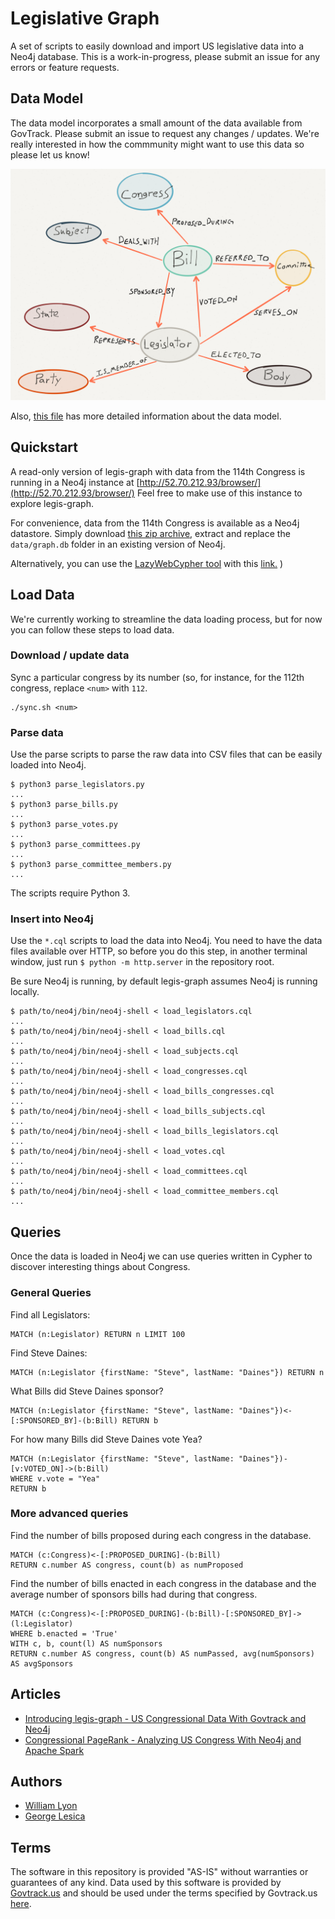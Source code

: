 # Legislative Graph

A set of scripts to easily download and import US legislative data into a Neo4j
database. This is a work-in-progress, please submit an issue for any errors or feature requests.

## Data Model

The data model incorporates a small amount of the data available from GovTrack. Please submit an issue to request any changes / updates. We're really interested in how the commmunity might want to use this data so please let us know!

![](img/datamodel.png)

Also, [this file](schema.md) has more detailed information about the data model.

## Quickstart

A read-only version of legis-graph with data from the 114th Congress is running in a Neo4j instance at [http://52.70.212.93/browser/](http://52.70.212.93/browser/) Feel free to make use of this instance to explore legis-graph.

For convenience, data from the 114th Congress is available as a Neo4j datastore. Simply download [this zip archive](https://dl.dropboxusercontent.com/u/67572426/legis-graph.graph.db.zip), extract and replace the `data/graph.db` folder in an existing version of Neo4j.

Alternatively, you can use the [LazyWebCypher tool](http://johnymontana.github.io/LazyWebCypher) with this [link.](http://johnymontana.github.io/LazyWebCypher/?file=https://raw.githubusercontent.com/legis-graph/legis-graph/master/quickstart/114/legis_graph_import_114.cypher)
)

## Load Data

We're currently working to streamline the data loading process, but for now you can follow these steps to load data.

### Download / update data

Sync a particular congress by its number (so, for instance, for the 112th
congress, replace `<num>` with `112`.

```
./sync.sh <num>
```

### Parse data

Use the parse scripts to parse the raw data into CSV files that can be easily
loaded into Neo4j.

```
$ python3 parse_legislators.py
...
$ python3 parse_bills.py
...
$ python3 parse_votes.py
...
$ python3 parse_committees.py
...
$ python3 parse_committee_members.py
...
```

The scripts require Python 3.

### Insert into Neo4j

Use the `*.cql` scripts to load the data into Neo4j. You need to have the data
files available over HTTP, so before you do this step, in another terminal
window, just run `$ python -m http.server` in the repository root.

Be sure Neo4j is running, by default legis-graph assumes Neo4j is running locally.

```
$ path/to/neo4j/bin/neo4j-shell < load_legislators.cql
...
$ path/to/neo4j/bin/neo4j-shell < load_bills.cql
...
$ path/to/neo4j/bin/neo4j-shell < load_subjects.cql
...
$ path/to/neo4j/bin/neo4j-shell < load_congresses.cql
...
$ path/to/neo4j/bin/neo4j-shell < load_bills_congresses.cql
...
$ path/to/neo4j/bin/neo4j-shell < load_bills_subjects.cql
...
$ path/to/neo4j/bin/neo4j-shell < load_bills_legislators.cql
...
$ path/to/neo4j/bin/neo4j-shell < load_votes.cql
...
$ path/to/neo4j/bin/neo4j-shell < load_committees.cql
...
$ path/to/neo4j/bin/neo4j-shell < load_committee_members.cql
...
```

## Queries

Once the data is loaded in Neo4j we can use queries written in Cypher to discover interesting things about Congress.

### General Queries

Find all Legislators:

~~~cypher
MATCH (n:Legislator) RETURN n LIMIT 100
~~~

Find Steve Daines:

~~~cypher
MATCH (n:Legislator {firstName: "Steve", lastName: "Daines"}) RETURN n
~~~

What Bills did Steve Daines sponsor?

~~~cypher
MATCH (n:Legislator {firstName: "Steve", lastName: "Daines"})<-[:SPONSORED_BY]-(b:Bill) RETURN b
~~~

For how many Bills did Steve Daines vote Yea?

~~~cypher
MATCH (n:Legislator {firstName: "Steve", lastName: "Daines"})-[v:VOTED_ON]->(b:Bill) 
WHERE v.vote = "Yea"
RETURN b
~~~

### More advanced queries

Find the number of bills proposed during each congress in the database.

```cypher
MATCH (c:Congress)<-[:PROPOSED_DURING]-(b:Bill)
RETURN c.number AS congress, count(b) as numProposed
```

Find the number of bills enacted in each congress in the database and the
average number of sponsors bills had during that congress.

```cypher
MATCH (c:Congress)<-[:PROPOSED_DURING]-(b:Bill)-[:SPONSORED_BY]->(l:Legislator)
WHERE b.enacted = 'True'
WITH c, b, count(l) AS numSponsors
RETURN c.number AS congress, count(b) AS numPassed, avg(numSponsors) AS avgSponsors
```

## Articles

* [Introducing legis-graph - US Congressional Data With Govtrack and Neo4j](http://www.lyonwj.com/2015/09/20/legis-graph-congressional-data-using-neo4j/)
* [Congressional PageRank - Analyzing US Congress With Neo4j and Apache Spark](http://www.lyonwj.com/2015/10/11/congressional-pagerank/)

## Authors

* [William Lyon](http://github.com/johnymontana)
* [George Lesica](http://github.com/glesica)

## Terms

The software in this repository is provided "AS-IS" without warranties or guarantees of any kind. Data used by this software is provided by [Govtrack.us](http://govtrack.us) and should be used under the terms specified by Govtrack.us [here](https://www.govtrack.us/developers/license).

